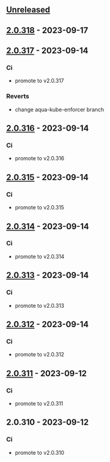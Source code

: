 <a name="unreleased"></a>
## [Unreleased]


<a name="2.0.318"></a>
## [2.0.318] - 2023-09-17

<a name="2.0.317"></a>
## [2.0.317] - 2023-09-14
### Ci
- promote to v2.0.317

### Reverts
- change aqua-kube-enforcer branch


<a name="2.0.316"></a>
## [2.0.316] - 2023-09-14
### Ci
- promote to v2.0.316


<a name="2.0.315"></a>
## [2.0.315] - 2023-09-14
### Ci
- promote to v2.0.315


<a name="2.0.314"></a>
## [2.0.314] - 2023-09-14
### Ci
- promote to v2.0.314


<a name="2.0.313"></a>
## [2.0.313] - 2023-09-14
### Ci
- promote to v2.0.313


<a name="2.0.312"></a>
## [2.0.312] - 2023-09-14
### Ci
- promote to v2.0.312


<a name="2.0.311"></a>
## [2.0.311] - 2023-09-12
### Ci
- promote to v2.0.311


<a name="2.0.310"></a>
## 2.0.310 - 2023-09-12
### Ci
- promote to v2.0.310


[Unreleased]: https://gitlab.industrysoftware.automation.siemens.com/caas-ops/fleet/aws-usea1-qa-qa/compare/2.0.318...HEAD
[2.0.318]: https://gitlab.industrysoftware.automation.siemens.com/caas-ops/fleet/aws-usea1-qa-qa/compare/2.0.317...2.0.318
[2.0.317]: https://gitlab.industrysoftware.automation.siemens.com/caas-ops/fleet/aws-usea1-qa-qa/compare/2.0.316...2.0.317
[2.0.316]: https://gitlab.industrysoftware.automation.siemens.com/caas-ops/fleet/aws-usea1-qa-qa/compare/2.0.315...2.0.316
[2.0.315]: https://gitlab.industrysoftware.automation.siemens.com/caas-ops/fleet/aws-usea1-qa-qa/compare/2.0.314...2.0.315
[2.0.314]: https://gitlab.industrysoftware.automation.siemens.com/caas-ops/fleet/aws-usea1-qa-qa/compare/2.0.313...2.0.314
[2.0.313]: https://gitlab.industrysoftware.automation.siemens.com/caas-ops/fleet/aws-usea1-qa-qa/compare/2.0.312...2.0.313
[2.0.312]: https://gitlab.industrysoftware.automation.siemens.com/caas-ops/fleet/aws-usea1-qa-qa/compare/2.0.311...2.0.312
[2.0.311]: https://gitlab.industrysoftware.automation.siemens.com/caas-ops/fleet/aws-usea1-qa-qa/compare/2.0.310...2.0.311
